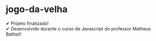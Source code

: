 # jogo-da-velha

✔ Projeto finalizado! <br>
✔ Desenvolvido durante o curso de Javascript do professor Matheus Battisti!
